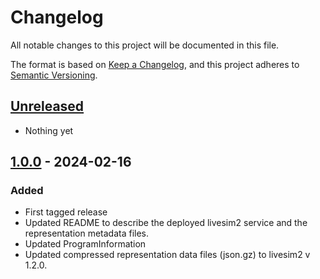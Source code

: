 # Changelog

All notable changes to this project will be documented in this file.

The format is based on [Keep a Changelog](https://keepachangelog.com/en/1.0.0/),
and this project adheres to [Semantic Versioning](https://semver.org/spec/v2.0.0.html).

## [Unreleased]

- Nothing yet

## [1.0.0] - 2024-02-16

### Added

- First tagged release
- Updated README to describe the deployed livesim2 service and the representation metadata files.
- Updated ProgramInformation
- Updated compressed representation data files (json.gz) to livesim2 v 1.2.0.

[Unreleased]: https://github.com/Dash-Industry-Forum/livesim-content/compare/v1.0.0...HEAD
[1.0.0]: https://github.com/Dash-Industry-Forum/livesim-content/releases/tag/v1.0.0
